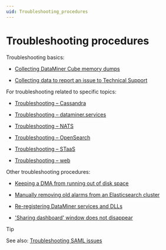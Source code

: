 ```yaml
---
uid: Troubleshooting_procedures
---
```


# Troubleshooting procedures

Troubleshooting basics:

- [Collecting DataMiner Cube memory dumps](xref:Collecting_DataMiner_Cube_memory_dumps)

- [Collecting data to report an issue to Technical Support](xref:Collecting_data_to_report_an_issue_to_TechSupport)

For troubleshooting related to specific topics:

- [Troubleshooting – Cassandra](xref:Troubleshooting_Cassandra)

- [Troubleshooting – dataminer.services](xref:Investigating_Dataminerservices_Feature_Issues)

- [Troubleshooting – NATS](xref:Investigating_NATS_Issues)

- [Troubleshooting – OpenSearch](xref:Investigating_OpenSearch_Issues)

- [Troubleshooting – STaaS](xref:Troubleshooting_STaaS_Issues)

- [Troubleshooting – web](xref:Investigating_Web_Issues)

Other troubleshooting procedures:

- [Keeping a DMA from running out of disk space](xref:Keeping_a_DMA_from_running_out_of_disk_space)

- [Manually removing old alarms from an Elasticsearch cluster](xref:Manually_removing_old_alarms_from_ES)

- [Re-registering DataMiner services and DLLs](xref:Re-registering_DataMiner_services_and_DLLs)

- ['Sharing dashboard' window does not disappear](xref:Sharing_dashboard_window_does_not_disappear)

> [!TIP]
> See also: [Troubleshooting SAML issues](xref:Troubleshooting_SAML_Issues)
